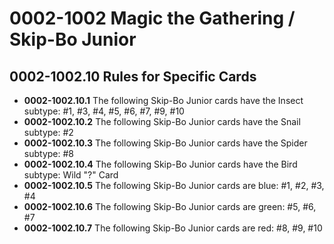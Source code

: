 # 0002-1002 Magic the Gathering / Skip-Bo Junior

## 0002-1002.10 Rules for Specific Cards
* **0002-1002.10.1** The following Skip-Bo Junior cards have the Insect subtype: #1, #3, #4, #5, #6, #7, #9, #10
* **0002-1002.10.2** The following Skip-Bo Junior cards have the Snail subtype: #2
* **0002-1002.10.3** The following Skip-Bo Junior cards have the Spider subtype: #8
* **0002-1002.10.4** The following Skip-Bo Junior cards have the Bird subtype: Wild "?" Card 
* **0002-1002.10.5** The following Skip-Bo Junior cards are blue: #1, #2, #3, #4
* **0002-1002.10.6** The following Skip-Bo Junior cards are green: #5, #6, #7
* **0002-1002.10.7** The following Skip-Bo Junior cards are red: #8, #9, #10


